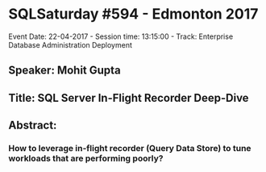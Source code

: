 # SQLSaturday #594 - Edmonton 2017
Event Date: 22-04-2017 - Session time: 13:15:00 - Track: Enterprise Database Administration  Deployment
## Speaker: Mohit Gupta
## Title: SQL Server In-Flight Recorder Deep-Dive
## Abstract:
### How to leverage in-flight recorder (Query Data Store) to tune workloads that are performing poorly?

